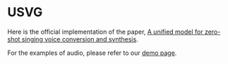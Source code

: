# USVG
Here is the official implementation of the paper, [A unified model for zero-shot singing voice conversion and synthesis](https://ismir2022program.ismir.net/poster_156.html).

For the examples of audio, please refer to our [demo page](https://york135.github.io/USVG/).
